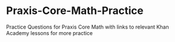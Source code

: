 # Praxis-Core-Math-Practice
Practice Questions for Praxis Core Math with links to relevant Khan Academy lessons for more practice
